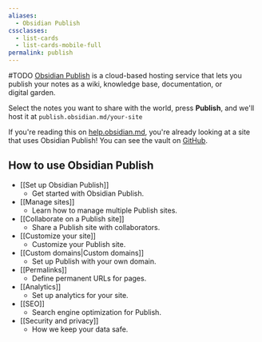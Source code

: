 ```yaml
---
aliases:
  - Obsidian Publish
cssclasses:
  - list-cards
  - list-cards-mobile-full
permalink: publish
---
```

#TODO
[Obsidian Publish](https://obsidian.md/publish) is a cloud-based hosting service that lets you publish your notes as a wiki, knowledge base, documentation, or digital garden.

Select the notes you want to share with the world, press **Publish**, and we'll host it at `publish.obsidian.md/your-site`

If you're reading this on [help.obsidian.md](https://help.obsidian.md), you're already looking at a site that uses Obsidian Publish! You can see the vault on [GitHub](https://github.com/obsidianmd/obsidian-docs).

## How to use Obsidian Publish

- [[Set up Obsidian Publish]]
	- Get started with Obsidian Publish.
- [[Manage sites]]
	- Learn how to manage multiple Publish sites.
- [[Collaborate on a Publish site]]
	- Share a Publish site with collaborators.
- [[Customize your site]]
	- Customize your Publish site.
- [[Custom domains|Custom domains]]
	- Set up Publish with your own domain.
- [[Permalinks]]
	- Define permanent URLs for pages.
- [[Analytics]]
	- Set up analytics for your site.
- [[SEO]]
	- Search engine optimization for Publish.
- [[Security and privacy]]
	- How we keep your data safe.
